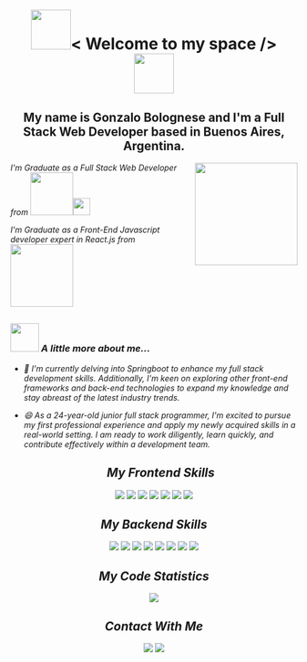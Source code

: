 <h1 align="center"><img src="https://media.giphy.com/media/l0Iych4GHWMRxci2I/giphy.gif" width="70">< Welcome to my space /> <img src="https://media.giphy.com/media/l0Iych4GHWMRxci2I/giphy.gif" width="70"></h1>
<h2 align="center">My name is Gonzalo Bolognese and I'm a Full Stack Web Developer based in Buenos Aires, Argentina.</h2>
<img align='right' src="https://media3.giphy.com/media/v1.Y2lkPTc5MGI3NjExNjU3OTNjMWNhZTU2YjMyYTc0NjQ2MmZiMDZhOWM5YzlhOTE2NTU5NiZlcD12MV9pbnRlcm5hbF9naWZzX2dpZklkJmN0PWc/f3iwJFOVOwuy7K6FFw/giphy.gif" width="180">
<p><em>I'm Graduate as a Full Stack Web Developer from <a href="https://www.soyhenry.com" ><img src="https://www.soyhenry.com/_next/static/media/HenryLogo.bb57fd6f.svg" width="75" ></a><img src="https://media.giphy.com/media/fYSnHlufseco8Fh93Z/giphy.gif" width="30">
<p><em>I'm Graduate as a Front-End Javascript developer expert in React.js from <a href="https://www.educacionit.com/"><img src="https://static.educacionit.com/educacionit/assets/imagotype-it-fill-v2-color.svg" width="110"></a>
</em></p>

##  


### <img src="https://media.giphy.com/media/D4wj7Ffx9fsEAy7B0h/giphy.gif" width="50"> A little more about me...  

* 🌱 I'm currently delving into Springboot to enhance my full stack development skills. Additionally, I'm keen on exploring other front-end frameworks and back-end technologies to expand my knowledge and stay abreast of the latest industry trends.

* 😄 As a 24-year-old junior full stack programmer, I'm excited to pursue my first professional experience and apply my newly acquired skills in a real-world setting. I am ready to work diligently, learn quickly, and contribute effectively within a development team.

  <h2 align="center"> My Frontend Skills </h2>
<div align="center" >
<img src="https://img.shields.io/badge/html5-%23E34F26.svg?style=for-the-badge&logo=html5&logoColor=white)"/> 
<img src="https://img.shields.io/badge/css3-%231572B6.svg?style=for-the-badge&logo=css3&logoColor=white)"/>  
<img src="https://img.shields.io/badge/javascript-%23323330.svg?style=for-the-badge&logo=javascript&logoColor=%23F7DF1E)"/> 
<img src="https://img.shields.io/badge/react-%2320232a.svg?style=for-the-badge&logo=react&logoColor=%2361DAFBReact)"/>
<img src="https://img.shields.io/badge/Redux-593D88?style=for-the-badge&logo=redux&logoColor=white" />
<img src="https://img.shields.io/badge/typescript-%23007ACC.svg?style=for-the-badge&logo=typescript&logoColor=white)"/>
<img src="https://img.shields.io/badge/php-%23777BB4.svg?style=for-the-badge&logo=php&logoColor=white)"/>
</div>
  
  <h2 align="center"> My Backend Skills </h2>
  
<div align="center" >
<img src="https://img.shields.io/badge/Java-ED8B00?style=for-the-badge&logo=openjdk&logoColor=white" />
<img src="https://img.shields.io/badge/Spring-6DB33F?style=for-the-badge&logo=spring&logoColor=white" />
<img src="https://img.shields.io/badge/Hibernate-59666C?style=for-the-badge&logo=Hibernate&logoColor=white" />
<img src="https://img.shields.io/badge/node.js-6DA55F?style=for-the-badge&logo=node.js&logoColor=white)" />
<img src="https://img.shields.io/badge/Express.js-404D59?style=for-the-badge" />
<img src="https://img.shields.io/badge/sequelize-323330?style=for-the-badge&logo=sequelize&logoColor=blue" />
<img src="https://img.shields.io/badge/mysql-%2300f.svg?style=for-the-badge&logo=mysql&logoColor=white)" /> 
<img src="https://img.shields.io/badge/postgres-%23316192.svg?style=for-the-badge&logo=postgresql&logoColor=white)" /> 
 </div>
<h2 align="center"> My Code Statistics </h2>
<div align="center">
<img src="https://github-readme-stats.vercel.app/api/top-langs/?username=GonzaBolognese&layout=compact" />
 </div>
  
  <h2 align="center"> Contact With Me </h2>
  <div align="center">
 <a href="https://www.linkedin.com/in/gonzalo-bolognese/" target="_blank"><img src="https://img.shields.io/badge/linkedin-%230077B5.svg?style=for-the-badge&logo=linkedin&logoColor=white"/></a>
 <a href="https://github.com/GonzaBolognese" target="_blank"><img src="https://img.shields.io/badge/github-%23121011.svg?style=for-the-badge&logo=github&logoColor=white"/></a>
  </div>
